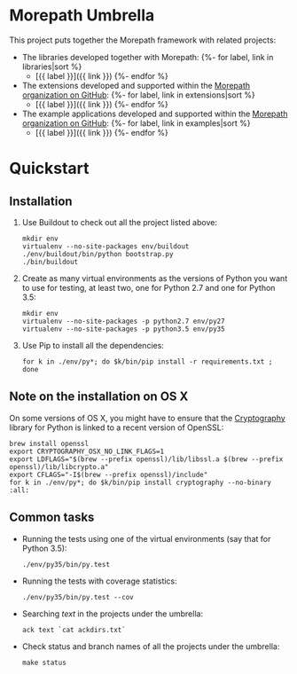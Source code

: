 Morepath Umbrella
=================

This project puts together the Morepath framework with related projects:

* The libraries developed together with Morepath:
{%- for label, link in libraries|sort %}
  - [{{ label }}]({{ link }})
{%- endfor %}
* The extensions developed and supported within the [Morepath organization on GitHub](https://github.com/morepath):
{%- for label, link in extensions|sort %}
  - [{{ label }}]({{ link }})
{%- endfor %}
* The example applications developed and supported within the [Morepath organization on GitHub](https://github.com/morepath):
{%- for label, link in examples|sort %}
  - [{{ label }}]({{ link }})
{%- endfor %}

Quickstart
==========

Installation
------------

1. Use Buildout to check out all the project listed above:

   ```shell
   mkdir env
   virtualenv --no-site-packages env/buildout
   ./env/buildout/bin/python bootstrap.py
   ./bin/buildout
   ```

2. Create as many virtual environments as the versions of Python you
   want to use for testing, at least two, one for Python 2.7 and one
   for Python 3.5:

   ```shell
   mkdir env
   virtualenv --no-site-packages -p python2.7 env/py27
   virtualenv --no-site-packages -p python3.5 env/py35
   ```

3. Use Pip to install all the dependencies:

   ```shell
   for k in ./env/py*; do $k/bin/pip install -r requirements.txt ; done
   ```

Note on the installation on OS X
--------------------------------

On some versions of OS X, you might have to ensure that the
[Cryptography](https://cryptography.io/en/latest/installation/#building-cryptography-on-os-x)
library for Python is linked to a recent version of OpenSSL:

```shell
brew install openssl
export CRYPTOGRAPHY_OSX_NO_LINK_FLAGS=1
export LDFLAGS="$(brew --prefix openssl)/lib/libssl.a $(brew --prefix openssl)/lib/libcrypto.a"
export CFLAGS="-I$(brew --prefix openssl)/include"
for k in ./env/py*; do $k/bin/pip install cryptography --no-binary :all:
```

Common tasks
------------

*  Running the tests using one of the virtual environments (say that for Python 3.5):

   ```shell
   ./env/py35/bin/py.test
   ```

*  Running the tests with coverage statistics:

   ```
   ./env/py35/bin/py.test --cov
   ```

*  Searching *text* in the projects under the umbrella:

   ```
   ack text `cat ackdirs.txt`
   ```

*  Check status and branch names of all the projects under the umbrella:

   ```
   make status
   ```
